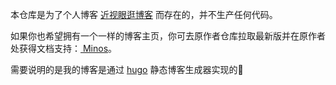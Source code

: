 本仓库是为了个人博客 [近视眼逛博客](https://ditou.org/) 而存在的，并不生产任何代码。

如果你也希望拥有一个一样的博客主页，你可去原作者仓库拉取最新版并在原作者处获得文档支持：[ Minos](https://github.com/carsonip/hugo-theme-minos)。

需要说明的是我的博客是通过 [hugo](https://gohugo.io/) 静态博客生成器实现的🙂

